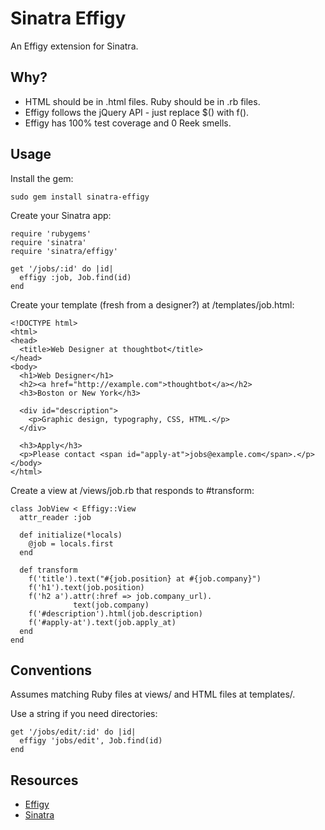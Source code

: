 Sinatra Effigy
==============

An Effigy extension for Sinatra.

Why?
----

* HTML should be in .html files. Ruby should be in .rb files.
* Effigy follows the jQuery API - just replace $() with f().
* Effigy has 100% test coverage and 0 Reek smells.

Usage
-----

Install the gem:

    sudo gem install sinatra-effigy

Create your Sinatra app:

    require 'rubygems'
    require 'sinatra'
    require 'sinatra/effigy'

    get '/jobs/:id' do |id|
      effigy :job, Job.find(id)
    end

Create your template (fresh from a designer?) at /templates/job.html:

    <!DOCTYPE html>
    <html>
    <head>
      <title>Web Designer at thoughtbot</title>
    </head>
    <body>
      <h1>Web Designer</h1>
      <h2><a href="http://example.com">thoughtbot</a></h2>
      <h3>Boston or New York</h3>

      <div id="description">
        <p>Graphic design, typography, CSS, HTML.</p>
      </div>

      <h3>Apply</h3>
      <p>Please contact <span id="apply-at">jobs@example.com</span>.</p>
    </body>
    </html>

Create a view at /views/job.rb that responds to #transform:

    class JobView < Effigy::View
      attr_reader :job

      def initialize(*locals)
        @job = locals.first
      end

      def transform
        f('title').text("#{job.position} at #{job.company}")
        f('h1').text(job.position)
        f('h2 a').attr(:href => job.company_url).
                  text(job.company)
        f('#description').html(job.description)
        f('#apply-at').text(job.apply_at)
      end
    end

Conventions
-----------

Assumes matching Ruby files at views/ and HTML files at templates/.

Use a string if you need directories:

    get '/jobs/edit/:id' do |id|
      effigy 'jobs/edit', Job.find(id)
    end

Resources
---------

* [Effigy](http://github.com/jferris/effigy)
* [Sinatra](http://sinatrarb.com)
